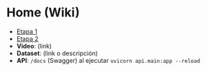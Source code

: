 # Home (Wiki)
- [Etapa 1](Etapa1.md)
- [Etapa 2](Etapa2.md)
- **Video**: (link)
- **Dataset**: (link o descripción)
- **API**: `/docs` (Swagger) al ejecutar `uvicorn api.main:app --reload`
